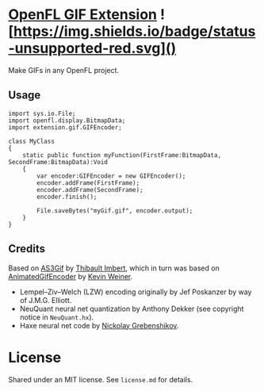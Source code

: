 # [OpenFL GIF Extension](https://github.com/steverichey/openfl-gif) ![https://img.shields.io/badge/status-unsupported-red.svg]()

Make GIFs in any OpenFL project.

## Usage

````
import sys.io.File;
import openfl.display.BitmapData;
import extension.gif.GIFEncoder;

class MyClass
{
	static public function myFunction(FirstFrame:BitmapData, SecondFrame:BitmapData):Void
	{
		var encoder:GIFEncoder = new GIFEncoder();
		encoder.addFrame(FirstFrame);
		encoder.addFrame(SecondFrame);
		encoder.finish();
		
		File.saveBytes("myGif.gif", encoder.output);
	}
}
````

## Credits

Based on [AS3Gif](https://code.google.com/p/as3gif/) by [Thibault Imbert](https://github.com/thibaultimbert), which in turn was based on [AnimatedGifEncoder](http://www.java2s.com/Code/Java/2D-Graphics-GUI/AnimatedGifEncoder.htm) by [Kevin Weiner](http://www.fmsware.com/stuff/gif.html).

* Lempel–Ziv–Welch (LZW) encoding originally by Jef Poskanzer by way of J.M.G. Elliott.
* NeuQuant neural net quantization by Anthony Dekker (see copyright notice in `NeuQuant.hx`).
* Haxe neural net code by [Nickolay Grebenshikov](https://github.com/ngrebenshikov/HaxeNeuQuant).

# License

Shared under an MIT license. See `license.md` for details.
